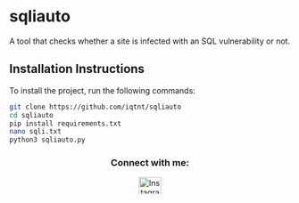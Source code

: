 # sqliauto
A tool that checks whether a site is infected with an SQL vulnerability or not.

## Installation Instructions

To install the project, run the following commands:

```bash
git clone https://github.com/iqtnt/sqliauto
cd sqliauto
pip install requirements.txt
nano sqli.txt
python3 sqliauto.py
```

<div align="center">
    <h3>Connect with me:</h3>
    <p>
        <a href="https://instagram.com/488i88" target="_blank">
            <img src="https://raw.githubusercontent.com/rahuldkjain/github-profile-readme-generator/master/src/images/icons/Social/instagram.svg" alt="Instagram" height="30" width="40" style="margin: 0 10px;" />
        </a>
    </p>
</div>
